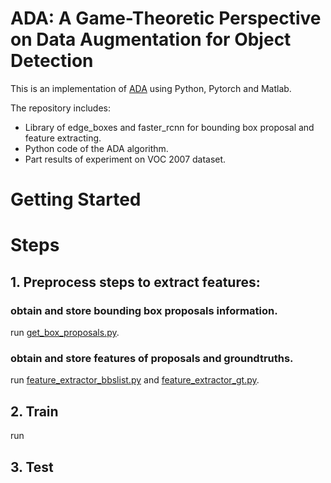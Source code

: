 # ADA: A Game-Theoretic Perspective on Data Augmentation for Object Detection

This is an implementation of [ADA](https://arxiv.org/pdf/1710.07735.pdf) using Python, Pytorch and Matlab.

The repository includes:
* Library of edge_boxes and faster_rcnn for bounding box proposal and feature extracting.
* Python code of the ADA algorithm.
* Part results of experiment on VOC 2007 dataset.

# Getting Started

# Steps

## 1. Preprocess steps to extract features: 
### obtain and store bounding box proposals information.
run [get_box_proposals.py](extractor/get_box_proposals.py).
### obtain and store features of proposals and groundtruths.
run [feature_extractor_bbslist.py](extractor/feature_extractor_bbslist.py) and [feature_extractor_gt.py](extractor/feature_extractor_gt.py).

## 2. Train
run 
## 3. Test
